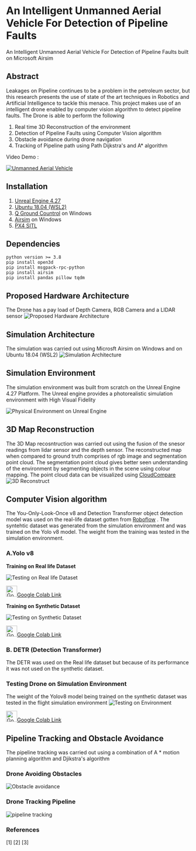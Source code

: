 # An Intelligent Unmanned Aerial Vehicle For Detection of Pipeline Faults
An Intelligent Unmanned Aerial Vehicle For Detection of Pipeline Faults built on Microsoft Airsim
## Abstract
Leakages on Pipeline continues to be a problem in the petroleum sector, but this research presents the use of state of the art techniques in Robotics and Artificial Intelligence to tackle this menace. This project makes use of an intelligent drone enabled by computer vision algorithm to detect pipeline faults.
The Drone is able to perform the following
1. Real time 3D Reconstruction of the environment
2. Detection of Pipeline Faults using Computer Vision algorithm
3. Obstacle avoidance during drone navigation
4. Tracking of Pipeline path using Path Dijkstra's and A* algorithm

Video Demo :


[![Unmanned Aerial Vehicle](https://img.youtube.com/vi/1v-ivv_LiHk/0.jpg)](https://www.youtube.com/watch?v=1v-ivv_LiHk)


## Installation 
1. [Unreal Engine 4.27](https://www.unrealengine.com/)
2. [Ubuntu 18.04 (WSL2)](https://ubuntu.com/tutorials/install-ubuntu-on-wsl2-on-windows-10#1-overview)
3. [Q Ground Countrol](http://qgroundcontrol.com/) on Windows
4. [Airsim](https://github.com/microsoft/AirSim) on Windows 
5. [PX4 SITL](https://microsoft.github.io/AirSim/px4_sitl/)

## Dependencies
```
python version >= 3.8
pip install open3d
pip install msgpack-rpc-python
pip install airsim
pip install pandas pillow tqdm
```


## Proposed Hardware Architecture
The Drone has a pay load of Depth Camera, RGB Camera and a LIDAR sensor
![Proposed Hardware Architecture](images/Hardware_Architecture.png) 


## Simulation Architecture
The simulation was carried out using Microsft Airsim on Windows and on Ubuntu 18.04 (WSL2)
![Simulation Architecture](images/Internal_Architecture.png) 

## Simulation Environment
The simulation environment was built from scratch on the Unreal Engine 4.27 Platform. The Unreal engine provides a photorealistic simulation environment with High Visual Fidelity


![Physical Environment on Unreal Engine](images/Pipeline_environment.png) 


## 3D Map Reconstruction
The 3D Map recosntruction was carried out using the fusion of the snesor readings from lidar sensor and the depth sensor.  The reconstructed map when compared to ground truth comprises of rgb image and segmentation point cloud. The segmentation point cloud gives better seen understanding of the environment by segmenting objects in the scene using colour mapping. The point cloud data can be visualized using [CloudCompare](https://www.danielgm.net/cc/)
![3D Reconstruct](images/3D_reconstruct.png)

## Computer Vision algorithm 
The You-Only-Look-Once v8 and Detection Transformer object detection model was used on the real-life dataset gotten from [Roboflow](https://universe.roboflow.com/zzi-driha/pipe-burst) . The syntehtic dataset was generated from the simulation environment and was trained on the Yolo v8 model. The weight from the training was tested in the simulation environment.
### A.Yolo v8
**Training on Real life Dataset**

![Testing on Real life Dataset](images/Test_Yolo_real.png)

<img src="images/colab.png" alt="Google Colab" width="30"/>[Google Colab Link](https://colab.research.google.com/drive/11Ii1Fham5Js4BOswlHylC8AnLLrh2yoR?usp=sharing)

**Training on Synthetic Dataset**

![Testing on Synthetic Dataset](images/test_yolo8.png)

<img src="images/colab.png" alt="Google Colab" width="30"/>[Google Colab Link](https://colab.research.google.com/drive/170YHXG5TjJkWnKKu6tiyMteSWT8p_X48?usp=sharing)
### B. DETR (Detection Transformer)
The DETR was used on the Real life dataset but because of its performance it was not used on the synthetic dataset.

### Testing Drone on Simulation Environment
The weight of the Yolov8 model being trained on the synthetic dataset was tested in the flight simulation environment
![Testing on Environment](images/yolov8_test_sim.png)



<img src="images/colab.png" alt="Google Colab" width="30"/>[Google Colab Link](https://colab.research.google.com/drive/1D17io_6CHbAzvv9_kcOSEk_DxorXZB88?usp=sharing)
## Pipeline Tracking and Obstacle Avoidance
The pipeline tracking was carried out using a combination of A * motion planning algorithm and Djikstra's algorithm
### Drone Avoiding Obstacles
![Obstacle avoidance](images/obstacle_avoid.png)

### Drone Tracking Pipeline
![pipeline tracking](images/pipe_tracking.png)

### References
[1] 
[2]
[3]
